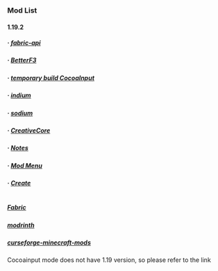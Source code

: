 ### Mod List
#### 1.19.2
##### · [fabric-api](https://modrinth.com/mod/fabric-api/version/0.68.0+1.19.2)
##### · [BetterF3](https://modrinth.com/mod/betterf3/version/4.0.0)
##### · [temporary build CocoaInput](https://github.com/Korea-Minecraft-Forum/CocoaInput/releases/tag/4.1.0-0)
##### · [indium](https://modrinth.com/mod/indium/version/1.0.9%2Bmc1.19.2)
##### · [sodium](https://modrinth.com/mod/sodium/version/mc1.19.2-0.4.4)
##### · [CreativeCore](https://www.curseforge.com/minecraft/mc-mods/creativecore/files/3827354)
##### · [Notes](https://www.curseforge.com/minecraft/mc-mods/notes/files/3937913)
##### · [Mod Menu](https://modrinth.com/mod/modmenu/version/4.1.1)
##### · [Create](https://modrinth.com/mod/create-fabric/version/0.5.0g-796+1.19.2)
#
##### [Fabric](https://fabricmc.net/)
##### [modrinth](https://modrinth.com/mods)
##### [curseforge-minecraft-mods](https://www.curseforge.com/minecraft/mc-mods)

Cocoainput mode does not have 1.19 version, so please refer to the link
